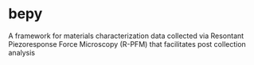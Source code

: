 # bepy
A framework for materials characterization data collected via Resontant Piezoresponse Force Microscopy (R-PFM) that facilitates post collection analysis
